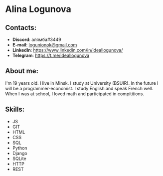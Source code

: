 # Alina Logunova


## Contacts:

- **Discord**: алямба#3449
- **E-mail**: logunionok@gmail.com
- **LinkedIn**: https://www.linkedin.com/in/ideallogunova/
- **Telegram**: https://t.me/ideallogunova

## About me:

 I'm 19 years old. I live in Minsk. I study at University (BSUIR). In the future I will be a programmer-economist. I study English and speak French well. When I was at school, I loved math and participated in compititions.

 ## Skills:
 - JS
 - GIT
 - HTML
 - CSS
 - SQL
 - Python
 - Django
 - SQLite
 - HTTP
 - REST

  